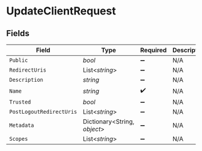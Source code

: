 # UpdateClientRequest


## Fields

| Field                        | Type                         | Required                     | Description                  |
| ---------------------------- | ---------------------------- | ---------------------------- | ---------------------------- |
| `Public`                     | *bool*                       | :heavy_minus_sign:           | N/A                          |
| `RedirectUris`               | List<*string*>               | :heavy_minus_sign:           | N/A                          |
| `Description`                | *string*                     | :heavy_minus_sign:           | N/A                          |
| `Name`                       | *string*                     | :heavy_check_mark:           | N/A                          |
| `Trusted`                    | *bool*                       | :heavy_minus_sign:           | N/A                          |
| `PostLogoutRedirectUris`     | List<*string*>               | :heavy_minus_sign:           | N/A                          |
| `Metadata`                   | Dictionary<String, *object*> | :heavy_minus_sign:           | N/A                          |
| `Scopes`                     | List<*string*>               | :heavy_minus_sign:           | N/A                          |
